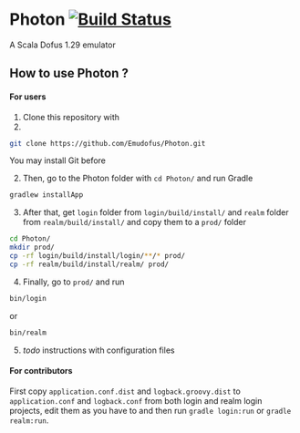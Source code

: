 Photon [![Build Status](https://travis-ci.org/Emudofus/Photon.png?branch=master)](https://travis-ci.org/Emudofus/Photon)
======

A Scala Dofus 1.29 emulator

## How to use Photon ?

#### For users

1. Clone this repository with
2. 
  ```sh
  git clone https://github.com/Emudofus/Photon.git
  ```

  You may install Git before

2. Then, go to the Photon folder with `cd Photon/` and run Gradle

  ```sh
  gradlew installApp
  ```

3. After that, get `login` folder from `login/build/install/` and `realm` folder from `realm/build/install/`
   and copy them to a `prod/` folder

  ```sh
  cd Photon/
  mkdir prod/
  cp -rf login/build/install/login/**/* prod/
  cp -rf realm/build/install/realm/ prod/
  ```
  
4. Finally, go to `prod/` and run

  ```sh
  bin/login
  ```
  
  or
  
  ```sh
  bin/realm
  ```

5. *todo* instructions with configuration files

#### For contributors

First copy `application.conf.dist` and `logback.groovy.dist` to `application.conf` and `logback.conf`
from both login and realm login projects, edit them as you have to and then run `gradle login:run` or
`gradle realm:run`.

